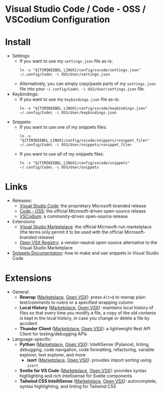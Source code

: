 # Visual Studio Code / Code - OSS / VSCodium Configuration


# Install
- Settings:
  - If you want to use my `settings.json` file as-is:
    ```shell
    ln -s "${TIMZWIEBEL_LINUX}/config/vscode/settings.json" ~/.config/Code\ -\ OSS/User/settings.json
    ```
  - Alternatively, you can simply copy/paste parts of my `settings.json` file
    into your `~/.config/Code\ -\ OSS/User/settings.json` file.
- Keybindings:
  - If you want to use my `keybindings.json` file as-is:
    ```shell
    ln -s "${TIMZWIEBEL_LINUX}/config/vscode/keybindings.json" ~/.config/Code\ -\ OSS/User/keybindings.json
    ```
- Snippets:
  - If you want to use one of my snippets files:
    ```shell
    ln -s "${TIMZWIEBEL_LINUX}/config/vscode/snippets/<snippet_file>" ~/.config/Code\ -\ OSS/User/snippets/<snippet_file>
    ```
  - If you want to use *all* of my snippets files:
    ```shell
    ln -s "${TIMZWIEBEL_LINUX}/config/vscode/snippets" ~/.config/Code\ -\ OSS/User/snippets
    ```


# Links
- Releases:
  - [Visual Studio Code](https://code.visualstudio.com): the proprietary
    Microsoft-branded release
  - [Code - OSS](https://github.com/microsoft/vscode): the official
    Microsoft-driven open-source release
  - [VSCodium](https://vscodium.com): a community-driven open-source release
- Extensions:
  - [Visual Studio Marketplace](https://marketplace.visualstudio.com/vscode):
    the official Microsoft-run marketplace (the terms only permit it to be used
    with the official Microsoft-branded release)
  - [Open VSX Registry](https://open-vsx.org): a vendor-neutral open-source
    alternative to the Visual Studio Marketplace
- [Snippets Documentation](https://code.visualstudio.com/docs/editor/userdefinedsnippets):
  how to make and use snippets in Visual Studio Code


# Extensions
- General:
  - **Rewrap**
    ([Marketplace](https://marketplace.visualstudio.com/items?itemName=stkb.rewrap),
    [Open VSX](https://open-vsx.org/extension/stkb/rewrap)): press `Alt+Q` to
    rewrap plain text/comments to rulers or a specified wrapping column
  - **Local History**
    ([Marketplace](https://marketplace.visualstudio.com/items?itemName=xyz.local-history),
    [Open VSX](https://open-vsx.org/extension/xyz/local-history)): maintains local
    history of files so that every time you modify a file, a copy of the old
    contents is kept in the local history, in case you change or delete a file by
    accident
  - **Thunder Client**
    ([Marketplace](https://marketplace.visualstudio.com/items?itemName=rangav.vscode-thunder-client),
    [Open VSX](https://open-vsx.org/extension/rangav/vscode-thunder-client)): a
    lightweight Rest API Client for testing/debugging APIs
- Language-specific:
  - **Python**
    ([Marketplace](https://marketplace.visualstudio.com/items?itemName=ms-python.python),
    [Open VSX](https://open-vsx.org/extension/ms-python/python)): IntelliSense
    (Pylance), linting, debugging, code navigation, code formatting,
    refactoring, variable explorer, test explorer, and more
    - **isort**
      ([Marketplace](https://marketplace.visualstudio.com/items?itemName=ms-python.isort),
      [Open VSX](https://open-vsx.org/extension/ms-python/isort)): provides
      import sorting using `isort`
  - **Svelte for VS Code**
    ([Marketplace](https://marketplace.visualstudio.com/items?itemName=svelte.svelte-vscode),
    [Open VSX](https://open-vsx.org/extension/svelte/svelte-vscode)): provides
    syntax highlighting and rich intellisense for Svelte components
  - **Tailwind CSS IntelliSense**
    ([Marketplace](https://marketplace.visualstudio.com/items?itemName=bradlc.vscode-tailwindcss),
    [Open VSX](https://open-vsx.org/extension/bradlc/vscode-tailwindcss)):
    autocomplete, syntax highlighting, and linting for Tailwind CSS
